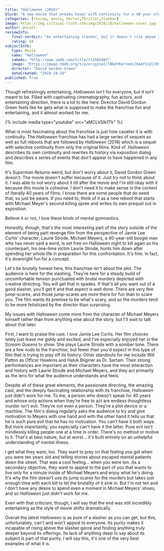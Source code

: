 ```yaml
---
title: "Halloween (2018)"
blurb: "A new movie that wreaks havoc with continuity for a 40 year old franchise!"
categories: [review, movie, Horror,Thriller,Slasher]
image: https://img.critical-truth.com/img/2018/10/halloween-cover.jpg
author: dscott
reviewInfo:
   final-verdict: "An entertaining slasher, but it doesn't rise above slashers as a genre."
   rating: 84
subjectInfo:
   type: Movie
   name: "Halloween"
   sameAs: "http://www.imdb.com/title/tt1502407"
   image: "https://image.tmdb.org/t/p/original/lNkDYKmrVem1J0aAfCnQlJOCKnT.jpg"
   director: "David Gordon Green"
   dateCreated: "2018-10-18"
published: True
---
```



Though refreshingly entertaining, *Halloween* isn't for everyone, but it isn't meant to be. Filled with captivating cinematography, fun actors, and entertaining direction, there is a lot to like here. Director David Gordon Green feels like he gets what is supposed to make the franchise fun and entertaining, and it almost worked for me.

{% include media type="youtube" src="aMCLVSlk1Tk" %}

What is most fascinating about the franchise is just how cavalier it is with continuity. The *Halloween* franchise has had a large series of sequels as well as full reboots that are followed by *Halloween* (2018) which is a sequel with selective continuity from only the original films. Kind of. *Halloween* describes its own continuity and rewrites its history via exposition dialog and describes a series of events that don't appear to have happened in any film. 

It's *Superman Returns* weird, but don't worry about it, David Gordon Green doesn't. The movie doesn't suffer because of it. Just try not to think about it. I was able to not worry about it till after the movie and I'm still okay with it because *this* movie is cohesive. I don't need it to make sense in the context of literally 40 years of films. I know there are some people that do need that, so just be aware. If you need to, think of it as a new reboot that starts with Michael Meyer's second killing spree and writes its own prequel out in exposition. 

Believe it or not, I love these kinds of mental gymnastics.

Honestly, though, that's the most interesting part of the story outside of the element of being part revenge film from the perspective of Jamie Lee Curtis' character, Laurie Strode. Michael Meyers, a 40-year-old boogie man who has never said a word, is set free on Halloween night to kill again as his counterpart, his one-time victim Laurie Strode, hunts him down after spending her whole life in preparation for this confrontation. It's fine. In fact, it's downright fun for a concept.

Let's be brutally honest here, this franchise isn't about the plot. The audience is here for the slashing. They're here for a steady build of uncomfortable tension punctuated with brutal murders depicted with creative directing. You will get that in spades. If that's all you want out of a good slasher, you'll get it and that aspect is well done. There are very few jump-scares, and those jump-scares are more there for fun than to scare you. The film wants its premise to be what's scary, and so the murders tend to be more fetishized by the director than surprising.

My issues with *Halloween* come more from the character of Michael Meyers himself rather than from anything else about the story, but I'll wait to talk about that later.

First, I want to praise the cast. I *love* Jamie Lee Curtis. Her film choices lately just leave me giddy and excited, and I've especially enjoyed her in the *Scream Queens* tv show. She plays Laurie Strode with a somber tone. There are a few nods to the franchise, but fewer than you'd expect in this type of film that is trying to play off its history. Other standouts for me include Will Patton as Officer Hawkins and Haluk Bilginer as Dr. Sartain. Their strong performances are important as their characters have the most interaction and history with Laurie Strode and Michael Meyers, and they act primarily as the lens for what the audience understands and feels.

Despite all of these great elements, the passionate directing, the amazing cast, and the deeply fascinating relationship with its franchise, *Halloween* just didn't work for me. To me, a person who doesn't speak for 40 years and whose only actions when they're free to act are endless thoughtless murder isn't evil. They're not even a person. They're a plot device or a machine. The film's dialog regularly asks the audience to try and give motivation to Meyers with one hand and with the other hand it tells us that he is such pure evil that he has no motivation. You can't have it both ways. But more importantly, you especially can't have it the latter. Pure evil isn't mindlessly killing people one at a time in order. There's no method or motive to it. That's at best nature, but at worst... it's built entirely on an unhelpful understanding of mental illness. 

I get what they want, too. They want to prey on that feeling you got when you were ten years old and telling stories about escaped mental patients down the street. That was a cool feeling... when you were ten. As a secondary objective, they want to appeal to the part of you that wants to live only for a minute inside of Michael Meyers and enjoy what he's doing. It's why the film doesn't use its jump scares for the murders but takes just enough time with each kill to let the brutality of it sink in. But I'm not ten and I don't have any desire to spend even a moment in Michael Meyers' shoes, and so *Halloween* just didn't work for me.

Even with that criticism, though, I will say that the end was still incredibly entertaining as the style of movie shifts dramatically. 

Overall the latest *Halloween* is as pure of a slasher as you can get, but this, unfortunately, can't and won't appeal to everyone. Its purity makes it incapable of rising above the slasher genre and finding anything truly deeper beyond its offerings. Its lack of anything deep to say about its subject is part of that purity. I will say this, it's one of the very best examples of what it is.

